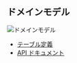 <div id="search"></div>

ドメインモデル
----------------------------

![ドメインモデル](erd.svg)

<!-- nav -->

- [テーブル定義](schema/)
- [API ドキュメント](api/)
